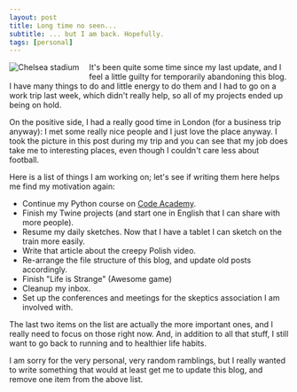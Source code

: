 ```yaml
---
layout: post
title: Long time no seen...
subtitle: ... but I am back. Hopefully.
tags: [personal]
---
```


<img src="/img/07032016/chelseat.jpg" alt="Chelsea stadium" align="left" style="PADDING-RIGHT: 15px; padding-bottom: 15px;"/> It's been quite some time since my last update, and I feel a little guilty for temporarily abandoning this blog.
I have many things to do and little energy to do them and I had to go on a work trip last week, which didn't really help, so all of my projects ended up being on hold.


On the positive side, I had a really good time in London (for a business trip anyway): I met some really nice people and I just love the place anyway.
I took the picture in this post during my trip and you can see that my job does take me to interesting places, even though I couldn't care less about football.


Here is a list of things I am working on; let's see if writing them here helps me find my motivation again:

* Continue my Python course on [Code Academy](https://www.codecademy.com/Melyanna).
* Finish my Twine projects (and start one in English that I can share with more people).
* Resume my daily sketches. Now that I have a tablet I can sketch on the train more easily.
* Write that article about the creepy Polish video.
* Re-arrange the file structure of this blog, and update old posts accordingly.
* Finish "Life is Strange" (Awesome game)
* Cleanup my inbox.
* Set up the conferences and meetings for the skeptics association I am involved with.

The last two items on the list are actually the more important ones, and I really need to focus on those right now.
And, in addition to all that stuff, I still want to go back to running and to healthier life habits.


I am sorry for the very personal, very random ramblings, but I really wanted to write something that would at least get me to update this blog, and remove one item from the above list.

